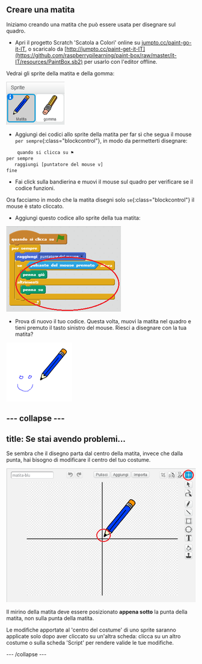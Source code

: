 ## Creare una matita

Iniziamo creando una matita che può essere usata per disegnare sul quadro.

+ Apri il progetto Scratch 'Scatola a Colori' online su [jumpto.cc/paint-go-it-IT](https://jumpto.cc/paint-go-it-IT), o scaricalo da [http://jumpto.cc/paint-get-it-IT](https://github.com/raspberrypilearning/paint-box/raw/master/it-IT/resources/PaintBox.sb2) per usarlo con l'editor offline.

Vedrai gli sprite della matita e della gomma:

![screenshot](images/paint-starter.png)

+ Aggiungi dei codici allo sprite della matita per far sì che segua il mouse `per sempre`{:class="blockcontrol"}, in modo da permetterti disegnare:

```blocks
    quando si clicca su ⚑
per sempre
   raggiungi [puntatore del mouse v]
fine
```

+ Fai click sulla bandierina e muovi il mouse sul quadro per verificare se il codice funzioni.

Ora facciamo in modo che la matita disegni solo `se`{:class="blockcontrol"} il mouse è stato cliccato.

+ Aggiungi questo codice allo sprite della tua matita:

![screenshot](images/paint-pencil-draw-code.png)

+ Prova di nuovo il tuo codice. Questa volta, muovi la matita nel quadro e tieni premuto il tasto sinistro del mouse. Riesci a disegnare con la tua matita?

![screenshot](images/paint-draw.png)

--- collapse ---
---
title: Se stai avendo problemi...
---
Se sembra che il disegno parta dal centro della matita, invece che dalla punta, hai bisogno di modificare il centro del tuo costume.

![Centro del costume](images/costume-center.png)

Il mirino della matita deve essere posizionato **appena sotto** la punta della matita, non sulla punta della matita.

Le modifiche apportate al 'centro del costume' di uno sprite saranno applicate solo dopo aver cliccato su un'altra scheda: clicca su un altro costume o sulla scheda 'Script' per rendere valide le tue modifiche.

--- /collapse ---